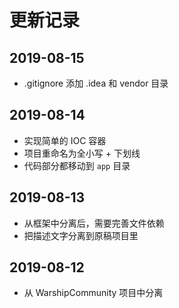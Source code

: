 # 更新记录

## 2019-08-15

- .gitignore 添加 .idea 和 vendor 目录

## 2019-08-14

- 实现简单的 IOC 容器
- 项目重命名为全小写 + 下划线
- 代码部分都移动到 `app` 目录

## 2019-08-13

- 从框架中分离后，需要完善文件依赖
- 把描述文字分离到原稿项目里

## 2019-08-12

- 从 WarshipCommunity 项目中分离
